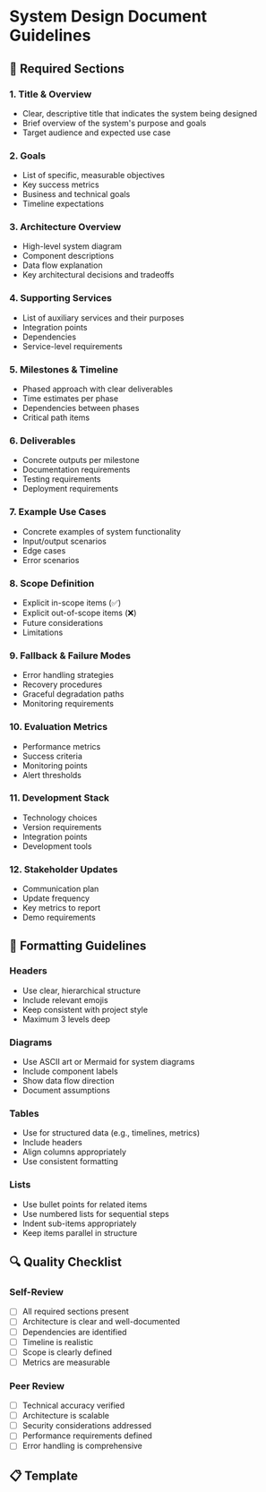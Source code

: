 # System Design Document Guidelines

## 📝 Required Sections

### 1. Title & Overview
- Clear, descriptive title that indicates the system being designed
- Brief overview of the system's purpose and goals
- Target audience and expected use case

### 2. Goals
- List of specific, measurable objectives
- Key success metrics
- Business and technical goals
- Timeline expectations

### 3. Architecture Overview
- High-level system diagram
- Component descriptions
- Data flow explanation
- Key architectural decisions and tradeoffs

### 4. Supporting Services
- List of auxiliary services and their purposes
- Integration points
- Dependencies
- Service-level requirements

### 5. Milestones & Timeline
- Phased approach with clear deliverables
- Time estimates per phase
- Dependencies between phases
- Critical path items

### 6. Deliverables
- Concrete outputs per milestone
- Documentation requirements
- Testing requirements
- Deployment requirements

### 7. Example Use Cases
- Concrete examples of system functionality
- Input/output scenarios
- Edge cases
- Error scenarios

### 8. Scope Definition
- Explicit in-scope items (✅)
- Explicit out-of-scope items (❌)
- Future considerations
- Limitations

### 9. Fallback & Failure Modes
- Error handling strategies
- Recovery procedures
- Graceful degradation paths
- Monitoring requirements

### 10. Evaluation Metrics
- Performance metrics
- Success criteria
- Monitoring points
- Alert thresholds

### 11. Development Stack
- Technology choices
- Version requirements
- Integration points
- Development tools

### 12. Stakeholder Updates
- Communication plan
- Update frequency
- Key metrics to report
- Demo requirements

## 🎨 Formatting Guidelines

### Headers
- Use clear, hierarchical structure
- Include relevant emojis
- Keep consistent with project style
- Maximum 3 levels deep

### Diagrams
- Use ASCII art or Mermaid for system diagrams
- Include component labels
- Show data flow direction
- Document assumptions

### Tables
- Use for structured data (e.g., timelines, metrics)
- Include headers
- Align columns appropriately
- Use consistent formatting

### Lists
- Use bullet points for related items
- Use numbered lists for sequential steps
- Indent sub-items appropriately
- Keep items parallel in structure

## 🔍 Quality Checklist

### Self-Review
- [ ] All required sections present
- [ ] Architecture is clear and well-documented
- [ ] Dependencies are identified
- [ ] Timeline is realistic
- [ ] Scope is clearly defined
- [ ] Metrics are measurable

### Peer Review
- [ ] Technical accuracy verified
- [ ] Architecture is scalable
- [ ] Security considerations addressed
- [ ] Performance requirements defined
- [ ] Error handling is comprehensive

## 📋 Template
